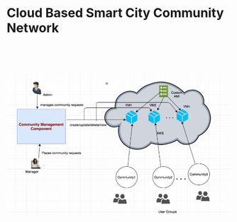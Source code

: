 # Cloud Based Smart City Community Network </br></br></br>



![Architecture Diagram](Design.png?raw=true "Architecture Diagram")
